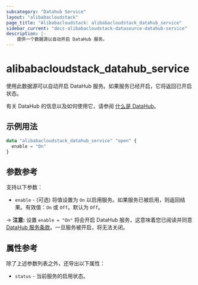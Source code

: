 ```yaml
---
subcategory: "Datahub Service"
layout: "alibabacloudstack"
page_title: "Alibabacloudstack: alibabacloudstack_datahub_service"
sidebar_current: "docs-alibabacloudstack-datasource-datahub-service"
description: |-
    提供一个数据源以自动开启 DataHub 服务。
---
```


# alibabacloudstack_datahub_service

使用此数据源可以自动开启 DataHub 服务。如果服务已经开启，它将返回已开启状态。

有关 DataHub 的信息以及如何使用它，请参阅 [什么是 DataHub](https://help.aliyun.com/product/53345.html)。



## 示例用法

```terraform
data "alibabacloudstack_datahub_service" "open" {
  enable = "On"
}
```

## 参数参考

支持以下参数：

* `enable` - (可选) 将值设置为 `On` 以启用服务。如果服务已被启用，则返回结果。有效值：`On` 或 `Off`。默认为 `Off`。

-> **注意:** 设置 `enable = "On"` 将会开启 DataHub 服务，这意味着您已阅读并同意 [DataHub 服务条款](https://help.aliyun.com/document_detail/158927.html)。一旦服务被开启，将无法关闭。

## 属性参考

除了上述参数列表之外，还导出以下属性：

* `status` - 当前服务的启用状态。